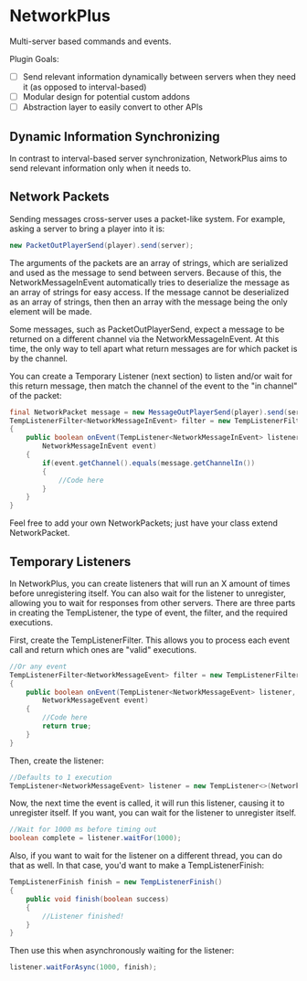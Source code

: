 NetworkPlus
======

Multi-server based commands and events.

Plugin Goals:
- [ ] Send relevant information dynamically between servers when they need it (as opposed to interval-based)
- [ ] Modular design for potential custom addons
- [ ] Abstraction layer to easily convert to other APIs

Dynamic Information Synchronizing
------
In contrast to interval-based server synchronization, NetworkPlus aims to send relevant information only when it needs to.

Network Packets
------
Sending messages cross-server uses a packet-like system. For example, asking a server to bring a player into it is:
```java
new PacketOutPlayerSend(player).send(server);
```

The arguments of the packets are an array of strings, which are serialized and used as the message to send between servers.
Because of this, the NetworkMessageInEvent automatically tries to deserialize the message as an array of strings for easy access.
If the message cannot be deserialized as an array of strings, then then an array with the message being the only element will be made.

Some messages, such as PacketOutPlayerSend, expect a message to be returned on a different channel via the NetworkMessageInEvent.
At this time, the only way to tell apart what return messages are for which packet is by the channel.

You can create a Temporary Listener (next section) to listen and/or wait for this return message,
then match the channel of the event to the "in channel" of the packet:
```java
final NetworkPacket message = new MessageOutPlayerSend(player).send(server);
TempListenerFilter<NetworkMessageInEvent> filter = new TempListenerFilter<>()
{
    public boolean onEvent(TempListener<NetworkMessageInEvent> listener,
        NetworkMessageInEvent event)
    {
        if(event.getChannel().equals(message.getChannelIn())
        {
            //Code here
        }
    }
}
```

Feel free to add your own NetworkPackets; just have your class extend NetworkPacket.

Temporary Listeners
------
In NetworkPlus, you can create listeners that will run an X amount of times before unregistering itself.
You can also wait for the listener to unregister, allowing you to wait for responses from other servers.
There are three parts in creating the TempListener, the type of event, the filter, and the required executions.

First, create the TempListenerFilter.
This allows you to process each event call and return which ones are "valid" executions.
```java
//Or any event
TempListenerFilter<NetworkMessageEvent> filter = new TempListenerFilter<>()
{
    public boolean onEvent(TempListener<NetworkMessageEvent> listener,
        NetworkMessageEvent event)
    {
        //Code here
        return true;
    }
}
```

Then, create the listener:
```java
//Defaults to 1 execution
TempListener<NetworkMessageEvent> listener = new TempListener<>(NetworkMessageEvent.class, filter);
```

Now, the next time the event is called, it will run this listener, causing it to unregister itself.
If you want, you can wait for the listener to unregister itself.

```java
//Wait for 1000 ms before timing out
boolean complete = listener.waitFor(1000);
```

Also, if you want to wait for the listener on a different thread, you can do that as well. In that case,
you'd want to make a TempListenerFinish:

```java
TempListenerFinish finish = new TempListenerFinish()
{
    public void finish(boolean success)
    {
        //Listener finished!
    }
}
```

Then use this when asynchronously waiting for the listener:

```java
listener.waitForAsync(1000, finish);
```